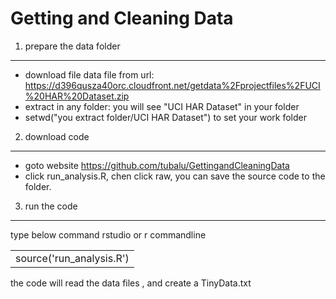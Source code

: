 Getting and Cleaning Data
====================

1. prepare the data folder
---------------------

* download file data file from url:
https://d396qusza40orc.cloudfront.net/getdata%2Fprojectfiles%2FUCI%20HAR%20Dataset.zip
* extract in any folder:
you will see "UCI HAR Dataset" in your folder
* setwd("you extract folder/UCI HAR Dataset") to set your work folder

2. download code
---------------------

* goto website https://github.com/tubalu/GettingandCleaningData
* click run_analysis.R, chen click raw, you can save the source code to the folder.
3. run the code
---------------------
type below command rstudio or r commandline
<table>
    <tr>
        <td>source('run_analysis.R')</td>
    </tr>
</table>

the code will read the data files , and create a TinyData.txt

